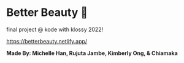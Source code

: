 # Better Beauty 🌸
final project @ kode with klossy 2022! 

https://betterbeauty.netlify.app/

**Made By: Michelle Han, Rujuta Jambe, Kimberly Ong, & Chiamaka**
